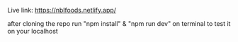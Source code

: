 Live link: https://nblfoods.netlify.app/

after cloning the repo run "npm install" & "npm run dev" on terminal to test it on your localhost
